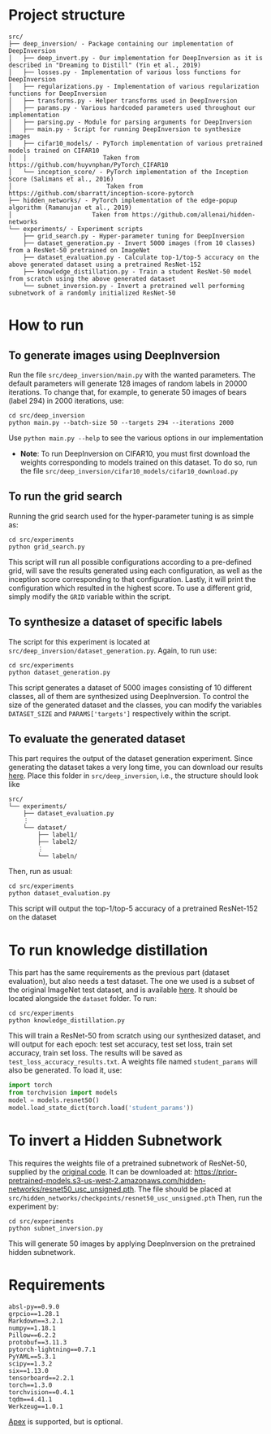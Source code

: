 # Project structure
```text
src/
├── deep_inversion/ - Package containing our implementation of DeepInversion
│   ├── deep_invert.py - Our implementation for DeepInversion as it is described in "Dreaming to Distill" (Yin et al., 2019)
│   ├── losses.py - Implementation of various loss functions for DeepInversion
│   ├── regularizations.py - Implementation of various regularization functions for DeepInversion
│   ├── transforms.py - Helper transforms used in DeepInversion
│   ├── params.py - Various hardcoded parameters used throughout our implementation
│   ├── parsing.py - Module for parsing arguments for DeepInversion
│   ├── main.py - Script for running DeepInversion to synthesize images
│   ├── cifar10_models/ - PyTorch implementation of various pretrained models trained on CIFAR10
│   │                     Taken from https://github.com/huyvnphan/PyTorch_CIFAR10
│   └── inception_score/ - PyTorch implementation of the Inception Score (Salimans et al., 2016)
│                          Taken from https://github.com/sbarratt/inception-score-pytorch
├── hidden_networks/ - PyTorch implementation of the edge-popup algorithm (Ramanujan et al., 2019)
│                      Taken from https://github.com/allenai/hidden-networks
└── experiments/ - Experiment scripts
    ├── grid_search.py - Hyper-parameter tuning for DeepInversion
    ├── dataset_generation.py - Invert 5000 images (from 10 classes) from a ResNet-50 pretrained on ImageNet
    ├── dataset_evaluation.py - Calculate top-1/top-5 accuracy on the above generated dataset using a pretrained ResNet-152
    ├── knowledge_distillation.py - Train a student ResNet-50 model from scratch using the above generated dataset
    └── subnet_inversion.py - Invert a pretrained well performing subnetwork of a randomly initialized ResNet-50
```

# How to run
## To generate images using DeepInversion
Run the file `src/deep_inversion/main.py` with the wanted parameters.
The default parameters will generate 128 images of random labels in 20000 iterations.
To change that, for example, to generate 50 images of bears (label 294) in 2000 iterations, use:
```shell script
cd src/deep_inversion
python main.py --batch-size 50 --targets 294 --iterations 2000
```
Use `python main.py --help` to see the various options in our implementation

* **Note**: To run DeepInversion on CIFAR10, you must first download the weights corresponding to models trained on this dataset. To do so, run the file `src/deep_inversion/cifar10_models/cifar10_download.py`


## To run the grid search
Running the grid search used for the hyper-parameter tuning is as simple as:
```shell script
cd src/experiments
python grid_search.py
```
This script will run all possible configurations according to a pre-defined grid,
will save the results generated using each configuration, as well as the inception score
corresponding to that configuration. Lastly, it will print the configuration which
resulted in the highest score.
To use a different grid, simply modify the `GRID` variable within the script.

## To synthesize a dataset of specific labels
The script for this experiment is located at `src/deep_inversion/dataset_generation.py`. Again, to run use:
```shell script
cd src/experiments
python dataset_generation.py
```
This script generates a dataset of 5000 images consisting of 10 different classes,
all of them are synthesized using DeepInversion.
To control the size of the generated dataset and the classes, you can modify
the variables `DATASET_SIZE` and `PARAMS['targets']` respectively within the script.

## To evaluate the generated dataset
This part requires the output of the dataset generation experiment.
Since generating the dataset takes a very long time, you can download
our results [here](https://drive.google.com/open?id=1-6vmNG2DAukQVvYETdRgs0tXIRNNKBm3).
Place this folder in `src/deep_inversion`, i.e., the structure should look like
```text
src/
└── experiments/
    ├── dataset_evaluation.py
    ⋮
    └── dataset/
        ├── label1/
        ├── label2/ 
        ⋮
        └── labeln/
```
Then, run as usual:
```shell script
cd src/experiments
python dataset_evaluation.py
```
This script will output the top-1/top-5 accuracy of a pretrained ResNet-152 on the dataset

# To run knowledge distillation
This part has the same requirements as the previous part (dataset evaluation),
but also needs a test dataset. The one we used is a subset of the original ImageNet
test dataset, and is available [here](https://drive.google.com/open?id=1ZPhalD29WeVkUHhgMfE2rXwmZFjdJNGY).
It should be located alongside the `dataset` folder.
To run:
```shell script
cd src/experiments
python knowledge_distillation.py
```
This will train a ResNet-50 from scratch using our synthesized dataset, and will output for each epoch:
test set accuracy, test set loss, train set accuracy, train set loss.
The results will be saved as `test_loss_accuracy_results.txt`.
A weights file named `student_params` will also be generated. To load it, use:
```python
import torch
from torchvision import models
model = models.resnet50()
model.load_state_dict(torch.load('student_params'))
```
# To invert a Hidden Subnetwork
This requires the weights file of a pretrained subnetwork of ResNet-50, supplied by
the [original code](https://github.com/allenai/hidden-networks). It can be downloaded at:
https://prior-pretrained-models.s3-us-west-2.amazonaws.com/hidden-networks/resnet50_usc_unsigned.pth.
The file should be placed at `src/hidden_networks/checkpoints/resnet50_usc_unsigned.pth`
Then, run the experiment by:
```shell script
cd src/experiments
python subnet_inversion.py
```
This will generate 50 images by applying DeepInversion on the pretrained hidden subnetwork.

# Requirements
```text
absl-py==0.9.0
grpcio==1.28.1
Markdown==3.2.1
numpy==1.18.1
Pillow==6.2.2
protobuf==3.11.3
pytorch-lightning==0.7.1
PyYAML==5.3.1
scipy==1.3.2
six==1.13.0
tensorboard==2.2.1
torch==1.3.0
torchvision==0.4.1
tqdm==4.41.1
Werkzeug==1.0.1
```
[Apex](https://github.com/NVIDIA/apex) is supported, but is optional.